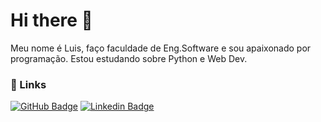 # Hi there :wave:
Meu nome é Luis, faço faculdade de Eng.Software e sou apaixonado por programação.
Estou estudando sobre Python e Web Dev.

### :link: Links 

[![GitHub Badge](https://img.shields.io/github/followers/Theml?label=follow&style=social)](https://github.com/Theml)
[![Linkedin Badge](https://img.shields.io/badge/-LinkedIn-blue?style=flat-square&logo=Linkedin&logoColor=white&link=https://www.linkedin.com/in/LuisTheml)](https://www.linkedin.com/in/LuisTheml)
